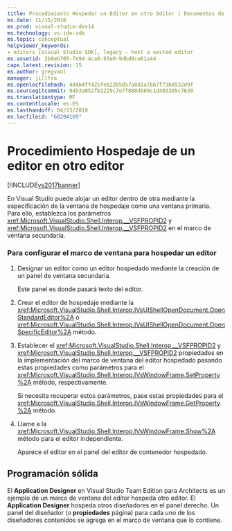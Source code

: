 ```yaml
---
title: Procedimiento Hospedar un Editor en otro Editor | Documentos de Microsoft
ms.date: 11/15/2016
ms.prod: visual-studio-dev14
ms.technology: vs-ide-sdk
ms.topic: conceptual
helpviewer_keywords:
- editors [Visual Studio SDK], legacy - host a nested editor
ms.assetid: 2b0eb705-fe94-4ca8-93e0-9dbd8ce61a44
caps.latest.revision: 15
ms.author: gregvanl
manager: jillfra
ms.openlocfilehash: 4d4b4ff425feb22b5057a8d1a76b7f73b8932d9f
ms.sourcegitcommit: 94b3a052fb1229c7e7f8804b09c1d403385c7630
ms.translationtype: MT
ms.contentlocale: es-ES
ms.lasthandoff: 04/23/2019
ms.locfileid: "68204169"
---
```

# <a name="how-to-host-an-editor-in-another-editor"></a>Procedimiento Hospedaje de un editor en otro editor
[!INCLUDE[vs2017banner](../includes/vs2017banner.md)]

En Visual Studio puede alojar un editor dentro de otra mediante la especificación de la ventana de hospedaje como una ventana primaria. Para ello, establezca los parámetros <xref:Microsoft.VisualStudio.Shell.Interop.__VSFPROPID2> y <xref:Microsoft.VisualStudio.Shell.Interop.__VSFPROPID2> en el marco de ventana secundaria.  
  
### <a name="to-set-up-the-window-frame-to-host-an-editor"></a>Para configurar el marco de ventana para hospedar un editor  
  
1. Designar un editor como un editor hospedado mediante la creación de un panel de ventana secundaria.  
  
     Este panel es donde pasará texto del editor.  
  
2. Crear el editor de hospedaje mediante la <xref:Microsoft.VisualStudio.Shell.Interop.IVsUIShellOpenDocument.OpenStandardEditor%2A> o <xref:Microsoft.VisualStudio.Shell.Interop.IVsUIShellOpenDocument.OpenSpecificEditor%2A> método.  
  
3. Establecer el <xref:Microsoft.VisualStudio.Shell.Interop.__VSFPROPID2> y <xref:Microsoft.VisualStudio.Shell.Interop.__VSFPROPID2> propiedades en la implementación del marco de ventana del editor hospedado pasando estas propiedades como parámetros para el <xref:Microsoft.VisualStudio.Shell.Interop.IVsWindowFrame.SetProperty%2A> método, respectivamente.  
  
     Si necesita recuperar estos parámetros, pase estas propiedades para el <xref:Microsoft.VisualStudio.Shell.Interop.IVsWindowFrame.GetProperty%2A> método.  
  
4. Llame a la <xref:Microsoft.VisualStudio.Shell.Interop.IVsWindowFrame.Show%2A> método para el editor independiente.  
  
     Aparece el editor en el panel del editor de contenedor hospedado.  
  
## <a name="robust-programming"></a>Programación sólida  
 El **Application Designer** en Visual Studio Team Edition para Architects es un ejemplo de un marco de ventana del editor hospeda otro editor. El **Application Designer** hospeda otros diseñadores en el panel derecho. Un panel del diseñador (o **propiedades** página) para cada uno de los diseñadores contenidos se agrega en el marco de ventana que lo contiene.
